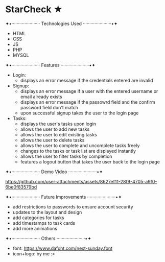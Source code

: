 # StarCheck ★

✦•······················ Technologies Used ······················•✦
- HTML
- CSS
- JS
- PHP
- MYSQL

✦•······················ Features ······················•✦
- Login:
  - displays an error message if the credentials entered are invalid
- Signup:
  - displays an error message if a user with the entered username or email already exists
  - displays an error message if the passowrd field and the confirm password field don't match
  - upon successful signup takes the user to the login page
- Tasks:
  - displays the user's tasks upon login
  - allows the user to add new tasks
  - allows the user to edit existing tasks
  - allows the user to delete tasks
  - allows the user to complete and uncomplete tasks freely
  - changes to the tasks or task list are displayed instantly
  - allows the user to filter tasks by completion
  - features a logout button that takes the user back to the login page

✦•······················ Demo Video ······················•✦

https://github.com/user-attachments/assets/8627ef11-28f9-4705-a9f0-6be0f83579bd

✦•······················ Future Improvements ······················•✦
- add restrictions to passwords to ensure account security
- updates to the layout and design
- add categories for tasks
- add timestamps to task cards
- add more animations

✦•······················ Others ······················•✦
- font: https://www.dafont.com/next-sunday.font
- icon+logo: by me :>
